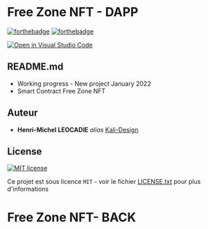 # **Free Zone NFT - DAPP**

[![forthebadge](https://forthebadge.com/images/badges/its-not-a-lie-if-you-believe-it.svg)](https://forthebadge.com)
[![forthebadge](https://forthebadge.com/images/badges/built-by-developers.svg)](https://forthebadge.com)

[![Open in Visual Studio Code](https://open.vscode.dev/badges/open-in-vscode.svg)](https://open.vscode.dev/Naereen/badges)

## README.md 

- Working progress - New project January 2022
- Smart Contract Free Zone NFT

## Auteur

- **Henri-Michel LEOCADIE** _alias_ [Kali-Design](https://github.com/kali-Design)

## License

[![MIT license](https://img.shields.io/badge/License-MIT-blue.svg)](https://lbesson.mit-license.org/)

Ce projet est sous licence `MIT` - voir le fichier [LICENSE.txt](https://github.com/Kali-Design/freezone-nft-dapp/blob/main/LICENCE.txt) pour plus d'informations
# Free Zone NFT- BACK

